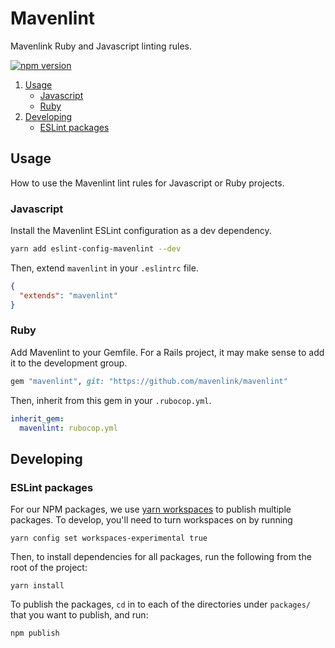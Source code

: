 # Mavenlint

Mavenlink Ruby and Javascript linting rules.

[![npm version](https://img.shields.io/npm/v/eslint-config-mavenlint.svg?style=flat-square)](https://www.npmjs.com/package/eslint-config-mavenlint)

1. [Usage](#usage)
   - [Javascript](#javascript)
   - [Ruby](#ruby)
2. [Developing](#developing)
   - [ESLint packages](#eslint-packages)

## Usage

How to use the Mavenlint lint rules for Javascript or Ruby projects.

### Javascript

Install the Mavenlint ESLint configuration as a dev dependency.

```bash
yarn add eslint-config-mavenlint --dev
```

Then, extend `mavenlint` in your `.eslintrc` file.

```json
{
  "extends": "mavenlint"
}
```

### Ruby

Add Mavenlint to your Gemfile. For a Rails project, it may make sense to add it to the development group.

```rb
gem "mavenlint", git: "https://github.com/mavenlink/mavenlint"
```

Then, inherit from this gem in your `.rubocop.yml`.

```yml
inherit_gem:
  mavenlint: rubocop.yml
```

## Developing

### ESLint packages

For our NPM packages, we use [yarn workspaces](https://yarnpkg.com/blog/2017/08/02/introducing-workspaces/) to publish multiple packages. To develop, you'll need to turn workspaces on by running

```
yarn config set workspaces-experimental true
```

Then, to install dependencies for all packages, run the following from the root of the project:

```
yarn install
```

To publish the packages, `cd` in to each of the directories under `packages/` that you want to publish, and run:

```
npm publish
```
